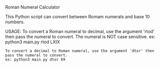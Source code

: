 Roman Numeral Calculator

This Python script can convert between Romam numerals and base 10 numbers.

USAGE:
    To convert a Roman numeral to decimal, use the argument 'rtod' then pass the numeral to convert. The numeral is NOT case sensitive.
    ex: python3 main.py rtod LXIX

    To convert a decimal to Roman numeral, use the argument 'dtor' then pass the numeral to convert. 
    ex: python3 main.py dtor 69
